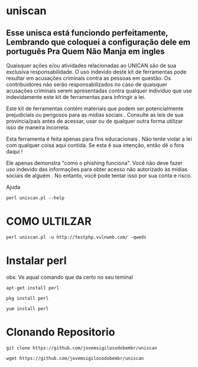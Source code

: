 # uniscan
 
 Esse unisca está funciondo perfeitamente, Lembrando que coloquei a configuração dele em português
 Pra Quem Não Manja em ingles
----------------------------------------------------------------

Quaisquer ações e/ou atividades relacionadas ao UNICAN são de sua exclusiva responsabilidade.
O uso indevido deste kit de ferramentas pode resultar em acusações criminais contra as pessoas em questão. Os contribuidores não serão responsabilizados no caso de quaisquer acusações criminais serem apresentadas contra qualquer indivíduo que use indevidamente este kit de ferramentas para infringir a lei.

Este kit de ferramentas contém materiais que podem ser potencialmente prejudiciais ou perigosos para as mídias sociais . Consulte as leis de sua província/país antes de acessar, usar ou de qualquer outra forma utilizar isso de maneira incorreta.

Esta ferramenta é feita apenas para fins educacionais . Não tente violar a lei com qualquer coisa aqui contida. Se esta é sua intenção, então dê o fora daqui !

Ele apenas demonstra "como o phishing funciona". Você não deve fazer uso indevido das informações para obter acesso não autorizado às mídias sociais de alguém . No entanto, você pode tentar isso por sua conta e risco.






 Ajuda

```
perl uniscan.pl --help
```

# COMO ULTILZAR

```
perl uniscan.pl -u http://testphp.vulnweb.com/ -qweds
```

# Instalar perl

obs: Ve aqual comando que da certo no seu teminal

```
apt-get install perl
```

```
pkg install perl
```

```
yum install perl
```

# Clonando Repositorio

```
git clone https://github.com/jovemsigilosodobembr/uniscan
```

```
wget https://github.com/jovemsigilosodobembr/uniscan
```
